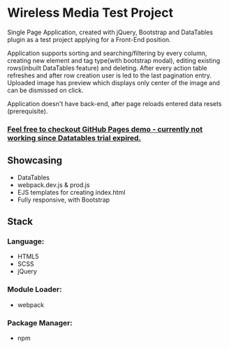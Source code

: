 # Wireless Media Test Project


Single Page Application, created with jQuery, Bootstrap and DataTables plugin as a test project applying for a Front-End position.

Application supports sorting and searching/filtering by every column, creating new element and tag type(with bootstrap modal), editing existing rows(inbuilt DataTables feature) and deleting. After every action table refreshes and after row creation user is led to the last pagination entry. Uploaded image has preview which displays only center of the image and can be dismissed on click. 

Application doesn't have back-end, after page reloads entered data resets (prerequisite).
  
### [Feel free to checkout GitHub Pages demo - currently not working since Datatables trial expired.](https://dejan-krstic.github.io/wireless-media-test-project/)

## Showcasing
- DataTables
- webpack.dev.js & prod.js
- EJS templates for creating index.html 
- Fully responsive, with Bootstrap

## Stack
### Language: 
- HTML5 
- SCSS
- jQuery
### Module Loader: 
- webpack
### Package Manager: 
- npm

